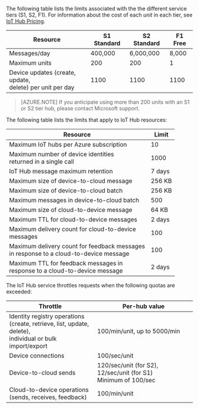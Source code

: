 The following table lists the limits associated with the the different service tiers (S1, S2, F1). For information about the cost of each *unit* in each tier, see [IoT Hub Pricing](/home/features/iot-hub/#price).

| Resource | S1 Standard | S2 Standard | F1 Free |
| -------- | ----------- | ----------- | ------- |
| Messages/day | 400,000 | 6,000,000 | 8,000 |
| Maximum units | 200 | 200 | 1 |
| Device updates (create, update, <br/> delete) per unit per day | 1100 | 1100 | 1100 |

> [AZURE.NOTE] If you anticipate using more than 200 units with an S1 or S2 tier hub, please contact Microsoft support.

The following table lists the limits that apply to IoT Hub resources:

| Resource | Limit |
| -------- | ----- |
| Maximum IoT hubs per Azure subscription | 10 |
| Maximum number of device identities<br/>  returned in a single call | 1000 |
| IoT Hub message maximum retention | 7 days |
| Maximum size of device-to-cloud message | 256 KB |
| Maximum size of device-to-cloud batch | 256 KB |
| Maximum messages in device-to-cloud batch | 500 |
| Maximum size of cloud-to-device message | 64 KB |
| Maximum TTL for cloud-to-device messages | 2 days |
| Maximum delivery count for cloud-to-device <br/> messages | 100 |
| Maximum delivery count for feedback messages <br/> in response to a cloud-to-device message | 100 |
| Maximum TTL for feedback messages in <br/> response to a cloud-to-device message | 2 days |

The IoT Hub service throttles requests when the following quotas are exceeded:

| Throttle | Per-hub value |
| -------- | ------------- |
| Identity registry operations <br/> (create, retrieve, list, update, delete), <br/> individual or bulk import/export | 100/min/unit, up to 5000/min |
| Device connections | 100/sec/unit |
| Device-to-cloud sends | 120/sec/unit (for S2), 12/sec/unit (for S1) <br/> Minimum of 100/sec |
| Cloud-to-device operations <br/> (sends, receives, feedback) | 100/min/unit |
